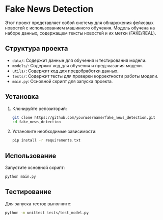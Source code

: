 # Fake News Detection

Этот проект представляет собой систему для обнаружения фейковых новостей с использованием машинного обучения. Модель обучена на наборе данных, содержащем тексты новостей и их метки (FAKE/REAL).

## Структура проекта

- `data/`: Содержит данные для обучения и тестирования модели.
- `models/`: Содержит код для обучения и предсказания модели.
- `utils/`: Содержит код для предобработки данных.
- `tests/`: Содержит тесты для проверки корректности работы модели.
- `main.py`: Основной скрипт для запуска проекта.

## Установка

1. Клонируйте репозиторий:
   ```bash
   git clone https://github.com/yourusername/fake_news_detection.git
   cd fake_news_detection
   ```

2. Установите необходимые зависимости:
   ```bash
   pip install -r requirements.txt
   ```

## Использование

Запустите основной скрипт:
```bash
python main.py
```

## Тестирование

Для запуска тестов выполните:
```bash
python -m unittest tests/test_model.py
```

